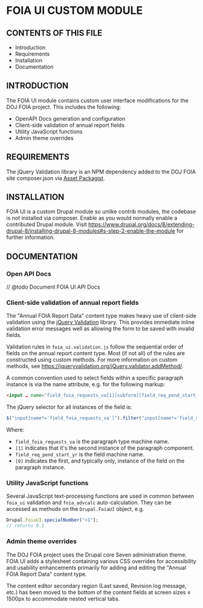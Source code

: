 # FOIA UI CUSTOM MODULE

## CONTENTS OF THIS FILE

- Introduction
- Requirements
- Installation
- Documentation

## INTRODUCTION

The FOIA UI module contains custom user interface modifications for the DOJ FOIA
project. This includes the following:

- OpenAPI Docs generation and configuration
- Client-side validation of annual report fields
- Utility JavaScript functions
- Admin theme overrides

## REQUIREMENTS

The jQuery Validation library is an NPM dependency added to the DOJ FOIA
site composer.json via [Asset Packagist](https://asset-packagist.org/).

## INSTALLATION

FOIA UI is a custom Drupal module so unlike contrib modules, the codebase is not
installed via composer. Enable as you would normally enable a contributed Drupal
module. Visit
https://www.drupal.org/docs/8/extending-drupal-8/installing-drupal-8-modules#s-step-2-enable-the-module
for further information.

## DOCUMENTATION

### Open API Docs

// @todo Document FOIA UI API Docs

### Client-side validation of annual report fields

The "Annual FOIA Report Data" content type makes heavy use of client-side
validation using the [jQuery Validation](https://jqueryvalidation.org/) library.
This provides immediate inline validation error messages well as allowing the
form to be saved with invalid fields.

Validation rules in `foia_ui.validation.js` follow the sequential order of
fields on the annual report content type. Most (if not all) of the rules are
constructed using custom methods. For more information on custom methods, see
https://jqueryvalidation.org/jQuery.validator.addMethod/.

A common convention used to select fields within a specific paragraph instance
is via the name attribute, e.g. for the following markup:

```html
<input … name="field_foia_requests_va[1][subform][field_req_pend_start_yr][0][value]" …>
```

The jQuery selector for all instances of the field is:

```js
$("input[name*='field_foia_requests_va']").filter("input[name*='field_req_pend_start_yr'])
```
Where:

- `field_foia_requests_va` is the paragraph type machine name.
- `[1]` indicates that it's the second instance of the paragraph component.
- `field_req_pend_start_yr` is the field machine name.
- `[0]` indicates the first, and typically only, instance of the field on the
paragraph instance.

### Utility JavaScript functions

Several JavaScript text-processing functions are used in common between
`foia_ui` validation and `foia_advcalc` auto-calculation. They can be accessed
as methods on the `Drupal.FoiaUI` object, e.g.

```js
Drupal.FoiaUI.specialNumber("<1");
// returns 0.1
````

### Admin theme overrides

The DOJ FOIA project uses the Drupal core Seven administration theme. FOIA UI
adds a stylesheet containing various CSS overrides for accessibility and
usability enhancements primarily for adding and editing the "Annual FOIA Report
Data" content type.

The content editor secondary region (Last saved, Revision log message, etc.) has
been moved to the bottom of the content fields at screen sizes ≤ 1500px to
accommodate nested vertical tabs.

